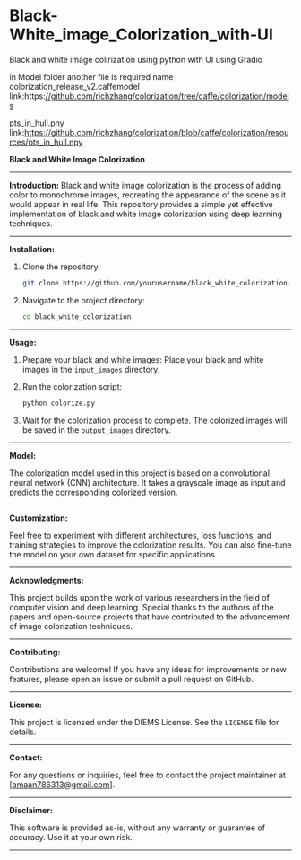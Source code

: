 # Black-White_image_Colorization_with-UI
Black and white image colirization using python with UI using Gradio

in Model folder another file is required name
colorization_release_v2.caffemodel link:https:[//github.com/richzhang/colorization/tree/caffe/colorization/models](https://www.youtube.com/redirect?event=video_description&redir_token=QUFFLUhqazJWa29FVTFlSXhFcnM3dHNEaW00SnNaeHR1d3xBQ3Jtc0tuOGZlNlNtSE1TRWNVR2lVQU9TZkcwRnhza3FPR3ptZHhHbWdMVDFkLWYwbGx2ajhmNno3WEQ5eHhvRGRSQVRyak1rWDY5WkJMLTZOR2xQbklDdEFKZVRLbjRpZzBpR0FlTnQxUDZnaEFyazhlbDgtaw&q=https%3A%2F%2Fwww.dropbox.com%2Fs%2Fdx0qvhhp5hbcx7z%2Fcolorization_release_v2.caffemodel%3Fdl%3D1&v=gAmskBNz_Vc)

pts_in_hull.pny link:https://github.com/richzhang/colorization/blob/caffe/colorization/resources/pts_in_hull.npy




**Black and White Image Colorization**

---

**Introduction:**
Black and white image colorization is the process of adding color to monochrome images, recreating the appearance of the scene as it would appear in real life. This repository provides a simple yet effective implementation of black and white image colorization using deep learning techniques.

---

**Installation:**

1. Clone the repository:
    ```bash
    git clone https://github.com/yourusername/black_white_colorization.git
    ```

2. Navigate to the project directory:
    ```bash
    cd black_white_colorization
    ```

---

**Usage:**

1. Prepare your black and white images: Place your black and white images in the `input_images` directory.

2. Run the colorization script:
    ```bash
    python colorize.py
    ```

3. Wait for the colorization process to complete. The colorized images will be saved in the `output_images` directory.

---

**Model:**

The colorization model used in this project is based on a convolutional neural network (CNN) architecture. It takes a grayscale image as input and predicts the corresponding colorized version.

---

**Customization:**

Feel free to experiment with different architectures, loss functions, and training strategies to improve the colorization results. You can also fine-tune the model on your own dataset for specific applications.

---

**Acknowledgments:**

This project builds upon the work of various researchers in the field of computer vision and deep learning. Special thanks to the authors of the papers and open-source projects that have contributed to the advancement of image colorization techniques.

---

**Contributing:**

Contributions are welcome! If you have any ideas for improvements or new features, please open an issue or submit a pull request on GitHub.

---

**License:**

This project is licensed under the DIEMS License. See the `LICENSE` file for details.

---

**Contact:**

For any questions or inquiries, feel free to contact the project maintainer at [amaan786313@gmail.com].

---

**Disclaimer:**

This software is provided as-is, without any warranty or guarantee of accuracy. Use it at your own risk.

---
